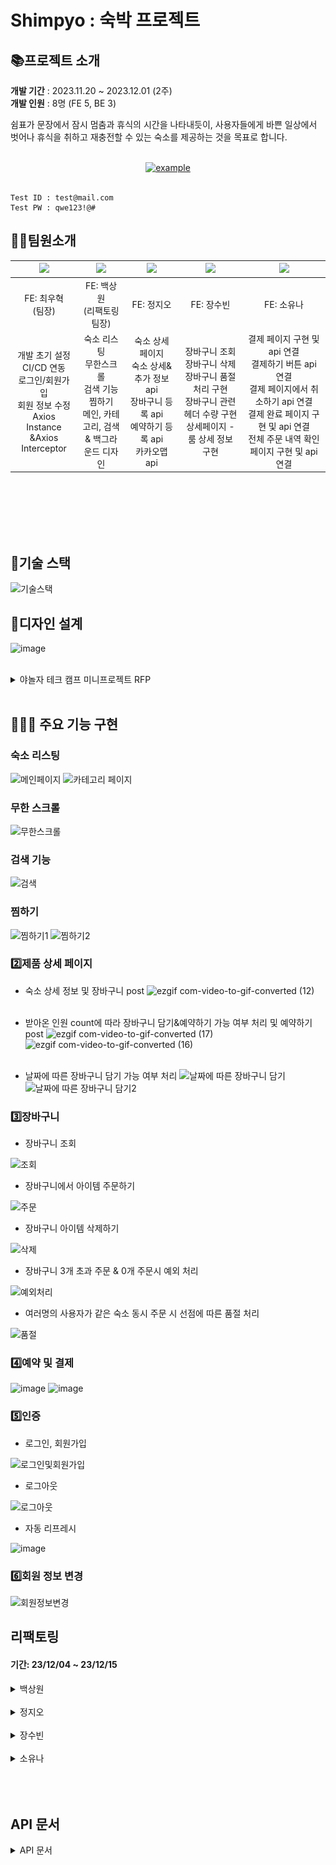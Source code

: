 # Shimpyo : 숙박 프로젝트

## 📚프로젝트 소개

**개발 기간** : 2023.11.20 ~ 2023.12.01 (2주)<br/>
**개발 인원** : 8명 (FE 5, BE 3)

쉼표가 문장에서 잠시 멈춤과 휴식의 시간을 나타내듯이, 사용자들에게 바쁜 일상에서 벗어나 휴식을 취하고 재충전할 수 있는 숙소를 제공하는 것을 목표로 합니다.

<br>
<div align=center>
  <a href="https://shimpyo.netlify.app" target="_blank">
    <img src="https://img.shields.io/badge/배포 링크-4299E1?style=for-the-badge&logoColor=white" alt="example"/>
  </a>
</div>

<br>

```
Test ID : test@mail.com
Test PW : qwe123!@#
```

## 👩‍💻팀원소개

|                           <img src="https://avatars.githubusercontent.com/u/98576512?v=4" width="150px" />                           |            <img src="https://github.com/KDT1-FE/Y_FE_Toy1/assets/39702832/58fb577d-9f8c-4679-bca1-8ff15ca84f6b" width="150px" />             |                           <img src="https://avatars.githubusercontent.com/u/104253583?v=4" width="150px" />                            |                                <img src="https://github.com/Shimpyo-House/Shimpyo_FE/assets/93272421/9b7ea286-4768-4d55-a26e-fc0541824b71" width="150px" />                                |                <img src="https://avatars.githubusercontent.com/u/93272421?v=4" width="150px" />                |
| :-----------------------------------------------------------------------------------------------------------------------------------: | :-----------------------------------------------------------------------------------------------------: | :-----------------------------------------------------------------------------------------------------------------------------------: | :---------------------------------------------------------------------------------------------------------------------------------------------: | :------------------------------------------------------------------------------------------------------------: |
|                                                           FE: 최우혁<br/>(팀장)                                                           |                                               FE: 백상원<br/>(리팩토링 팀장)                                                |                                                              FE: 정지오                                                               |                                                                   FE: 장수빈                                                                    |                                                   FE: 소유나                                                   |
| 개발 초기 설정 <br> CI/CD 연동<br> 로그인/회원가입<br> 회원 정보 수정<br> Axios Instance<br/> &Axios Interceptor | 숙소 리스팅<br> 무한스크롤 <br> 검색 기능 <br> 찜하기<br> 메인, 카테고리, 검색<br/>& 백그라운드 디자인 | 숙소 상세 페이지 <br> 숙소 상세&추가 정보 api <br> 장바구니 등록 api <br> 예약하기 등록 api <br> 카카오맵 api | 장바구니 조회<br> 장바구니 삭제 <br>장바구니 품절 처리 구현<br> 장바구니 관련 헤더 수량 구현<br/> 상세페이지 - 룸 상세 정보 구현 <br/>  | 결제 페이지 구현 및 api 연결<br> 결제하기 버튼 api 연결<br> 결제 페이지에서 취소하기 api 연결<br> 결제 완료 페이지 구현 및 api 연결<br> 전체 주문 내역 확인 페이지 구현 및 api 연결 |




<br/>
<br/>
<br/><br/>
<br/>


## 🎁기술 스택

![기술스택](https://github.com/Shimpyo-House/Shimpyo_FE/assets/98576512/37ca06f0-7d59-4f49-95ec-bf21d65b1d98)

## 📐디자인 설계

![image](https://github.com/Shimpyo-House/Shimpyo_FE/assets/98576512/5e3e3667-fb3f-4862-92de-b81c5b89a9bb)

<br>


<details>
<summary>야놀자 테크 캠프 미니프로젝트 RFP </summary>
<h2> 프로젝트 정의서</h2>

본 프로젝트의 개발 범위는 다음과 같습니다.

- 회원 인증
  - 회원가입
  - 로그인
- 상품 조회
  - 전체 숙박 상품 목록 조회
    (옵션)카테고리를 임의 생성하여 분류하여 출력
  - 개별 숙박 상품 상세 소개
- 상품 선택 및 장바구니 담기
  - 숙박 상품 옵션 선택
  - 장바구니 담기
  - (또는) 바로 결제하기
- 장바구니
  - 장바구니 보기
  - 장바구니에서 주문하기 버튼 클릭 시, 예약(주문) 페이지로 이동
- 예약(주문) 하기
  - 만 14세 이상 이용 동의 (상세 설명서 X, 체크박스로만 간단히 처리)
  - 결제하기 버튼 클릭 시, 상품을 주문한 것으로 처리
    (별도 결제 로직 없음)
  - 결제 성공 시 주문 결과 출력
- (옵션) 주문 내역 조회 - 별도 주문 내역 페이지를 통해 주문 내역 확인

<h2>프로젝트 요구사항 </h2>

1. **회원 회원가입 기능**
   - 회원은 회원가입을 할 수 있습니다.
   - 기본 정보는 ID 역할로 이메일 주소와, 비밀번호, 이름 입니다.
2. **회원 로그인 기능**
   - 이메일과 비밀번호로 로그인할 수 있습니다.
   - 회원 정보를 저장해둔 데이터베이스를 검색하여 해당 사용자가 유효한 사용자 인지 판단
     합니다.
   - 상품 조회(전체, 개별), 회원 가입은 로그인 없이 사용 가능합니다.
   - 이 외 기능은 로그인이 필요합니다.
3. **전체 상품 목록 조회**
   - 데이터베이스에서 전체 상품 목록을 가져옵니다.
   - 이미지, 상품명, 상품가격을 기본으로 출력합니다.
   - 재고에 따라 품절일 경우, 출력 여부에 대해선 팀별로 결정합니다.
   - (옵션) 카테고리를 분류하여, 상품을 출력할 수도 있습니다.
   - 한 페이지에 출력되는 상품 개수는 팀별로 정하여, 페이징을 수행합니다.
4. **개별 상품 조회**
   - 전체 상품 목록에서 특정 상품 이미지를 클릭하면,
     해당 상품에 대한 상세 정보를 상품에 저장해 둔 데이터베이스에서 가져옵니다.
   - 이미지, 상품명, 상품가격, 상품 상세 소개 (1줄 이상)을 기본으로 출력합니다.
   - 재고에 따라 품절일 경우, 화면 구성은 팀별로 결정합니다.
5. **상품 옵션 선택**
   - 상품 상세 소개 페이지에서 상품 옵션을 선택할 수 있습니다.
   - 날짜, 숙박 인원은 기본으로 포함됩니다.
   - 이 외 룸 형태 등 필요한 요소는 팀별로 기획합니다.
6. **장바구니 담기**
   - 상품 옵션을 선택한 후, 장바구니 담기 버튼을 클릭하면 선택한 상품이 장바구니에 담깁
     니다.
7. **장바구니 보기**
   - 장바구니에 담긴 상품 데이터 (이미지, 상품명, 옵션 등)에 따른 상품별 구매 금액, 전체
     주문 합계 금액 등을 화면에 출력합니다.
   - 체크 박스를 통해 결제할 상품을 선택/제외할 수도 있습니다.
   - 주문하기 버튼을 통해 주문/결제 화면으로 이동합니다.
8. **주문하기**
   - 장바구니에서 주문하기 버튼 또는 개별 상품 조회 페이지에서 주문하기 버튼을 누르면
     전환되는 페이지입니다.
   - 만 14세 이상 이용 동의를 체크 박스로 입력 받으면, 화면 최하단에 결제하기 버튼이 활성화됩니다.
9. **결제하기**
   - 주문 페이지에서 결제하기 버튼을 클릭하면, 실제 결제 로직 및 절차 없이 상품을 바로
     주문한 것으로 처리합니다.
   - 주문을 저장하는 데이터베이스에 주문 정보를 저장합니다.
10. **주문 결과 확인**
    - 결제를 성공적으로 처리하면, 주문한 상품(들)에 대한 주문 결과를 출력해줍니다.
11. **(옵션) 주문 내역 확인** - 별도 주문 내역 페이지에 여태 주문한 모든 이력을 출력해줍니다.

<h2>기능적 요구사항 </h2>

1. **공통**
   1. 모든 단계에서 협업을 기반으로 프로젝트를 진행합니다.
   2. 각 기능을 구현하기 위해 HTTP Request Body / Response Body 에 전달할 데이터는
      프론트엔드와 백엔드의 협업을 통해 결정합니다.
   3. 모든 단계에서 테스트를 수행합니다.
2. **프론트엔드**
   1. 사용자 인터페이스 예시를 참고하여, 화면을 구성합니다.
   2. API 명세에 따라 백엔드에 전달된 JSON 데이터를 필요에 따라 정돈하여 화면에
      출력합니다.
   3. 프론트엔드단에서 유효성 검사를 수행해야하는 지점을 고려합니다.
   4. React.js 또는 Next.js를 기반으로 구현하며, 컴포넌트 단위로 구조를 설계합니다.
   5. (옵션) 페이징 처리 시, 무한 스크롤을 고려합니다.
3. **백엔드** 1. REST API를 구현하여 프론트엔드로 JSON 형식의 데이터를 전달합니다. 2. 회원 인증과 인가는 Spring Security를 이용하여 진행합니다. 3. 숙박 상품에 대한 데이터는 오픈 API를 검증하여 활용합니다.
선택1. https://www.data.go.kr/data/15077518/openapi.do
선택2. https://api.visitkorea.or.kr/ 4. 전체 상품 조회 시 한 페이지에 출력되는 상품 개수에 따라 DB Paging을 수행합니
다. 5. (옵션) DB 트랜잭션과 동시성 제어를 고려합니다.
</details>

<br/>

## 🧑🏻‍💻 주요 기능 구현
### 숙소 리스팅

![메인페이지](https://github.com/Shimpyo-House/Shimpyo_FE/assets/121215024/ddcd5b8a-60df-41d8-8c76-1c01638cecb0)
![카테고리 페이지](https://github.com/Shimpyo-House/Shimpyo_FE/assets/121215024/eb49f5d4-32cb-451d-8471-2049e8978aa1)
### 무한 스크롤

![무한스크롤](https://github.com/Shimpyo-House/Shimpyo_FE/assets/121215024/58f20c18-d4e7-4980-8ac9-62540e265770)
### 검색 기능

![검색](https://github.com/Shimpyo-House/Shimpyo_FE/assets/121215024/f0af2054-860f-4d46-b468-a6c80457b972)
### 찜하기

![찜하기1](https://github.com/Shimpyo-House/Shimpyo_FE/assets/121215024/3e7255e2-0816-422d-82f8-80a1fb566722)
![찜하기2](https://github.com/Shimpyo-House/Shimpyo_FE/assets/121215024/3a7fbc93-770b-4479-bfa6-f000dfb0cf22)
### 2️⃣제품 상세 페이지
- 숙소 상세 정보 및 장바구니 post
![ezgif com-video-to-gif-converted (12)](https://github.com/Shimpyo-House/Shimpyo_FE/assets/104253583/ad979f6a-bb8e-44ec-a74c-2b562b926386)<br/><br/>

- 받아온 인원 count에 따라 장바구니 담기&예약하기 가능 여부 처리 및 예약하기 post
![ezgif com-video-to-gif-converted (17)](https://github.com/Shimpyo-House/Shimpyo_FE/assets/104253583/daa16688-889b-4999-bdcc-571e205f4b1d)
![ezgif com-video-to-gif-converted (16)](https://github.com/Shimpyo-House/Shimpyo_FE/assets/104253583/1c24f1c2-88be-4f1b-8cf1-781dab75472a)<br/><br/>

- 날짜에 따른 장바구니 담기 가능 여부 처리
![날짜에 따른 장바구니 담기](https://github.com/Shimpyo-House/Shimpyo_FE/assets/104253583/c627e98b-2168-4d90-aa62-f5d0dadb5cfe)
![날짜에 따른 장바구니 담기2](https://github.com/Shimpyo-House/Shimpyo_FE/assets/104253583/3bb3de39-3524-4360-bbfc-98b3c2852ca7)




### 3️⃣장바구니
- 장바구니 조회

![조회](https://github.com/Shimpyo-House/Shimpyo_FE/assets/83440978/f6df9e9f-363e-420b-8cae-1460bc34a27f)
<br/>


- 장바구니에서 아이템 주문하기 

![주문](https://github.com/Shimpyo-House/Shimpyo_FE/assets/83440978/511e96ef-d454-4627-ab56-2343f31aa3e1)
<br/>

- 장바구니 아이템 삭제하기

![삭제](https://github.com/Shimpyo-House/Shimpyo_FE/assets/83440978/db3cce35-542c-4090-a98a-1d18c39605e5)
<br/>


- 장바구니 3개 초과 주문 & 0개 주문시 예외 처리 

![예외처리](https://github.com/Shimpyo-House/Shimpyo_FE/assets/83440978/9e67c8da-b5ac-4487-b0cc-14a1b6c04b4d)
<br/>


- 여러명의 사용자가 같은 숙소 동시 주문 시 선점에 따른 품절 처리

![품절](https://github.com/Shimpyo-House/Shimpyo_FE/assets/83440978/9f7b3c3c-d9f0-4f18-852b-3585cf1d8c49)
<br/>




### 4️⃣예약 및 결제
![image](https://github.com/Shimpyo-House/Shimpyo_FE/assets/98576512/21a85cd3-cf1a-468e-b121-d20d38612c85)
![image](https://github.com/Shimpyo-House/Shimpyo_FE/assets/98576512/10dab2f8-215f-4bc3-a9e5-1ea0a6e85766)

### 5️⃣인증
- 로그인, 회원가입

![로그인및회원가입](https://github.com/Shimpyo-House/Shimpyo_FE/assets/98576512/1a34daf2-6c7d-434d-a4a9-152230c4439f)

- 로그아웃

![로그아웃](https://github.com/Shimpyo-House/Shimpyo_FE/assets/98576512/8fda596c-784a-448c-89e1-2fd69cfda8e1)

- 자동 리프레시

![image](https://github.com/Shimpyo-House/Shimpyo_FE/assets/98576512/9231108e-cbb2-4af8-9781-2b9d83812e4e)

### 6️⃣회원 정보 변경
![회원정보변경](https://github.com/Shimpyo-House/Shimpyo_FE/assets/98576512/88c092d0-c0f1-4977-a336-0675a1e8373c)



## 리팩토링<br/>

#### 기간: 23/12/04 ~ 23/12/15

<details>
  <summary>백상원</summary>

    1. 새로운 기능 개발
      
      - 찜하기 기능 구현
        => 숙소 상세 페이지에서 등록 및 제거가 가능하며 찜한 숙소 페이지에서도 확인 및 등록, 제거가 가능
    
    2. 수정사항

        에러 해결

        - 검색 시 새로고침을 하며 이동하여 리액트 쿼리의 정보가 날아가기 때문에 서버 호출이 잦아지는 현상
          => 새로고침이 아닌 쿼리스트링의 변화를 감지하여 상태가 업데이트 되도록 수정
        
        - 빠르게 렌더링 되는 페이지에서 불필요하게 로딩창이 생성되어 깜박여보이는 현상
          => 해당 페이지에서 로딩창 제거
        
        - 로그인 시 간헐적으로 장바구니에 데이터가 들어오지 않던 현상 수정
          => 유저의 토큰 정보가 함수 밖에 선언되어 있어서 함수가 실행되는 시점에 최신 토큰을 사용하지 못하여 해당 부분 수정
        
        단순 개선
        
        - 카테고리 무한스크롤 옵저버 인식 범위 조정하여 부드럽게 스크롤 내려지도록 수정

        - 검색 조건을 부여하고 엔터키를 눌렀을 때 바로 이동할 수 있도록 수정
        
        - 카테고리 페이지와 검색 페이지 리스팅 디자인 변경


    3. 회고
      
        이전 프로젝트와 달리 백엔드 개발자분들과 직접 소통을 하며 로직을 고쳐가는 작업을 하면서 초기 기획 시 서로 주고받을 데이터에 대한
      구조 및 타입 확정이 얼마나 중요한지 깨닫게 되었습니다. 또한 다양한 기능을 완성하는 것도 중요하지만 하나를 하더라도 버그가 없는 것이
      더 중요하다고 느꼈고 때문에 코드 한 줄 한 줄의 의미를 더 생각하게 되었습니다. 개발 뿐만이 아닌 회의나 일정 조률 등에서도 다른 팀과의
      소통 방법에 대해 생각하게 되었고 상호 존중을 어떻게 하면 좋을 지 고민하게 되었던 시간이었습니다.
      

      
</details>
<br/>

<details>
  <summary>  정지오</summary>
 
  >
리팩토링 내용<br/>
  >
    카카오맵 API 추가 -> 숙소 위치 마커 렌더링
    마커 클릭 시 커스텀 오버레이 렌더링 -> 클릭 시 길찾기 페이지 생성
    숙소상세정보 API 변경에 따른 추가 정보 get
    장바구니 API 변경에 따른 로직 처리
    예약하기 API 변경에 따른 로직 처리
  >

스크린샷<br/><br/>
![ezgif com-video-to-gif-converted (5)](https://github.com/Shimpyo-House/Shimpyo_FE/assets/104253583/98ce1f9f-9c52-4524-83ac-7b1a16e3aec2)
- 객실 이미지 슬라이더 구현
- 이미지 없을 시 기본 이미지 렌더링
- 숙소 상세 정보 API 추가에 따른 추가 및 상세 정보 get 처리
- 숙소 상세 및 추가 정보 아이콘 처리 및 값(boolean = false)에 따라 취소선 적용
<br/><br/>

![ezgif com-video-to-gif-converted (10)](https://github.com/Shimpyo-House/Shimpyo_FE/assets/104253583/0818ff3e-463d-46a5-91fb-31412d2ca617)<br/>
![ezgif com-video-to-gif-converted (11)](https://github.com/Shimpyo-House/Shimpyo_FE/assets/104253583/cd730a96-1208-4db1-a932-585ccf76899e)
- 장바구니 API 변경에 따른 post 처리
- 날짜마다 남은 객실 수만큼 장바구니 담기 가능
<br/><br/>

![ezgif com-video-to-gif-converted (7)](https://github.com/Shimpyo-House/Shimpyo_FE/assets/104253583/21226743-5ab0-4914-986c-9d5fcec34def)
- 객실 시설 및 서비스 정보
- 아이콘 적용 및 값에 따라 취소선 적용
<br/><br/>

![ezgif com-video-to-gif-converted (8)](https://github.com/Shimpyo-House/Shimpyo_FE/assets/104253583/c09161bd-26e2-4adb-9fe6-180322c1de42)
- 카카오맵 API -> 숙소 위치 마커 설정
- 커스텀 오버레이를 통한 UI 설계
- 길찾기 아이콘 클릭 시, 해당 숙소 주소로 카카오 길찾기 실행
<br/><br/>

![ezgif com-video-to-gif-converted (4)](https://github.com/Shimpyo-House/Shimpyo_FE/assets/104253583/b87ddafb-0b94-42ef-8b1b-4f46bf8425f6)
- 예약하기 API 변경에 따른 post 처리
<br/><br/><br/><br/>

>

에러 사항<br/>
![image](https://github.com/Shimpyo-House/Shimpyo_FE/assets/104253583/ed818fb4-d01e-4f38-afd8-fba85585d326)<br/>
  >
    카카오맵 API를 웹앱에 처음 적용해봤는데 크기 및 높이를 설정하는 부분과 요소들을 스타일링 하는데서 많은 문제가 있었다.
    React는 useEffect 훅을 제공해주는데 이 훅에서 카카오맵 API 코드를 작성하라해서 가이드대로 진행했는데,
    위 사진과 같은 오류가 나왔다. React에서는 우리가 HTML의 script 태그에서 로드한 객체는 무조건 window 객체 밑에 붙게 되어있는데,
    그래서 아래와 같이"window.kakao"라는 방식으로 사용해야 함을 알게 되었다.
  >
<img width="582" alt="image" src="https://github.com/Shimpyo-House/Shimpyo_FE/assets/104253583/e1049cff-b03a-4f2e-826f-7aec98537ae6">
  >
<br/><br/><br/><br/>

회고<br/>
  >
    백엔드와의 협업을 처음 해봐서 많은 어려움이 있었다. post, get하는 원리 및 방식도 잘 몰랐었고 프론트 개념이 완전히 잡혀있지 않은 상태에서 하니 어려움은 배로 느껴졌었다.
    그래도 지속적인 회의 및 개발을 통해 최종적으로는 백엔드에서 전달해준 api를 다 잘 사용할 수 있었다. 숙소 상세 페이지를 맡아 숙소정보를 불러오고 장바구니에 담고 바로 예약하는 등
    많은 api를 사용하는 것이 부담이 되었지만 그만큼 백엔드와의 통신을 공부할 수 있어서 많이 성장하는 계기가 되었던 것 같다. 다음 프로젝트 시에는 백엔드 지식을 좀 더 갖춰서
    백엔드와의 소통을 더 원활하게 할 수 있는 프론트엔드 개발자가 되고싶다는 생각을 가지게 되었다.
  >
</details>
<br/>

<details>
  <summary> 장수빈</summary>

  >
  1. 리팩토링 내용<br/>
  >
    - 객실 상세 정보 API 추가에 따른 UI 구현
    - 장바구니 API 변경에 따른 로직 처리 
      - 조회, 주문, 삭제, 품절 처리 
    - 상세 페이지에서 장바구니 POST 시 헤더 수량 변경
  > 

  2. 스크린샷<br/>
  >
  - 객실 상세 정보 API 추가에 따른 UI 구현
  
    ![ezgif com-video-to-gif-converted](https://github.com/Shimpyo-House/Shimpyo_FE/assets/83440978/f3df7203-616f-418d-bc50-ed5076fe3730)
  >

<br/>

3. 에러 사항<br/>
  >
    1. 상세 페이지에서 아이템을 장바구니에 넣을 때(post), 헤더 장바구니 수량이 변하지 않았던 현상

      - POST를 제외한 장바구니 관련 API를 React Query로 관리하고 있었는데 post 부분은 쿼리와 연결이 되어 있지 않아서 post 하는 부분의 API를 다른 장바구니의 API와 동일하게 쿼리로 관리한 후, mutation을 사용하여 장바구니에 아이템이 추가될 때마다 헤더 수량이 변경될 수 있도록 수정하였습니다.
  >
<br/>

4. 회고<br/>
  >
    백엔드와 협업 경험이 이번이 처음이었는데, 소통을 하려면 프론트에 대해서만 아는 것이 아닌 백엔드의 지식을 함께 겸비해야 한다는 것을 깨닫게 된 프로젝트였습니다. 또한 주어진 기간 안에 프론트엔드, 백엔드 일정 조율이 매우 중요하다는 것을 몸소 느끼게 되었습니다. 
  >
</details>
<br/>

<details>
  <summary>소유나</summary>
    - 구현 기능<br/>
    : 결제 페이지 구현 및 api 연결(장바구니/예약 페이지에서 넘어오는 data get), 결제하기 버튼 api 연결, 결제 페이지에서 취소하기 api 연결, 결제 완료 페이지 구현 및 api 연결, 전체 주문 내역 확인 페이지 구현 및 api 연결<br/>
    - 에러 사항<br/>
    : 결제 페이지에서 체크박스를 먼저 누르고 필수 입력 사항을 입력하면 바로 결제하기 버튼 활성화 안 되는 문제가 있다<br/>
    - 회고<br/>
    : 처음으로 백엔드와 협업해서 작업했는데 api를 연결해서 데이터를 받아오고 사용하고 백엔드에 데이터를 보내는 방법을 잘 터득한 것 같다. 이번 협업을 통해서 백엔드 지식도 꼭 필요하겠구나를 느꼈고 부족한 부분과 앞으로 더 공부해야할 부분을 알게된 것 같다.<br/>
</details>
<br/>
<br/>
<br/>



## API 문서
<details>
  <summary>API 문서</summary>
  <br/>
  ※ Spring REST Docs로 문서화했습니다.
  
  > `index`
  > ![](docs/image/index-docs.png)
  >
  > `Member API Docs`
  > ![](docs/image/member-docs.png)
  >
  > `Product API Docs`
  > ![](docs/image/product-docs.png)
  >
  > `Cart API Docs`
  > ![](docs/image/cart-docs.png)
  >
  > `Reservation API Docs`
  > ![](docs/image/reservation-docs.png)
  >
  > `Reservation Product API Docs`
  > ![](docs/image/reservation-product-docs.png)
  >
  > `Star API Docs`
  > ![](docs/image/star-docs.png)
  >  
  </details>
